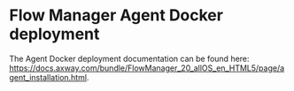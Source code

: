 # Flow Manager Agent Docker deployment

The Agent Docker deployment documentation can be found here: https://docs.axway.com/bundle/FlowManager_20_allOS_en_HTML5/page/agent_installation.html.